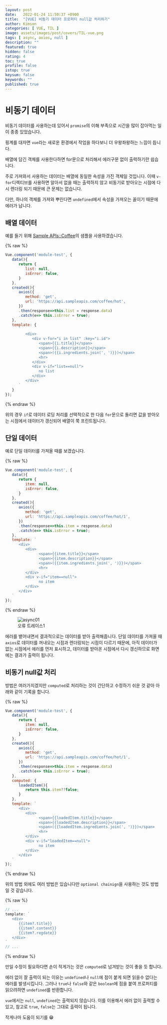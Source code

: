 ```yaml
---
layout: post
date:   2022-01-24 11:50:37 +0900
title:  "[VUE] 비동기 데이터 프로퍼티 null값 처리하기"
author: Kimson
categories: [ VUE, TIL ]
image: assets/images/post/covers/TIL-vue.png
tags: [ async, axios, null ]
description: ""
featured: true
hidden: false
rating: 4
toc: true
profile: false
istop: true
keysum: false
keywords: ""
published: true
---
```


# 비동기 데이터

비동기 데이터를 사용하는데 있어서 `promise`의 이해 부족으로 시간을 많이 잡아먹는 일이 종종 있었습니다.

핑계를 대자면 `vue`라는 새로운 환경에서 작업을 하다보니 더 우왕좌왕하는 느낌이 듭니다.

배열에 담긴 객체를 사용한다하면 for문으로 처리해서 에러구문 없이 출력하기란 쉽습니다.

주로 가져와서 사용하는 데이터는 배열에 동일한 속성을 가진 객체일 것입니다. 이때 `v-for`디렉티브를 사용하면 알아서 없을 때는 출력하지 않고 비동기로 받아오는 시점에 다시 렌더링 되기 때문에 큰 문제는 없습니다.

다만, 하나의 객체를 가져와 뿌린다면 `undefined`에서 속성을 가져오는 꼴이기 때문에 에러가 납니다.

## 배열 데이터

예를 들기 위해 [Sample APIs::Coffee](https://sampleapis.com/api-list/coffee)의 샘플을 사용하겠습니다.

{% raw %}

```javascript
Vue.component('module-test', {
   data(){
      return {
         list: null,
         isError: false,
      }
   },
   created(){
      axios({
         method: 'get',
         url: 'https://api.sampleapis.com/coffee/hot',
      })
      .then(response=>this.list = response.data)
      .catch(e=> this.isError = true);
   },
   template: {
      `
         <div>
            <div v-for="i in list" :key="i.id">
               <span>{{i.title}}</span>
               <span>{{i.description}}</span>
               <span>({{i.ingredients.join(', ')}})</span>
               <hr>
            </div>
            <div v-if="list==null">
               no list
            </div>
         </div>
      `
   }
});
```

{% endraw %}

위의 경우 `if`로 데이터 로딩 처리를 선택적으로 한 다음 `for`문으로 돌리면 값을 받아오는 시점에서 데이터가 갱신되어 배열이 쭉 프린트됩니다.

## 단일 데이터

예로 단일 데이터를 가져올 때를 보겠습니다.

{% raw %}

```javascript
Vue.component('module-test', {
   data(){
      return {
         item: null,
         isError: false,
      }
   },
   created(){
      axios({
         method: 'get',
         url: 'https://api.sampleapis.com/coffee/hot/1',
      })
      .then(response=>this.item = response.data)
      .catch(e=> this.isError = true);
   },
   template: `
      <div>
         <div>
               <span>{{item.title}}</span>
               <span>{{item.description}}</span>
               <span>({{item.ingredients.join(', ')}})</span>
               <hr>
         </div>
         <div v-if="item==null">
               no item
         </div>
      </div>
   `
});
```

{% endraw %}

<figure class="text-center">
<span class="w-inline-block">
   <img class="w-100" src="{{site.baseurl}}/assets/images/post/vue/async/async01.png" alt="async01" title="async01">
   <figcaption>오류 트레이스1</figcaption>
</span>
</figure>

에러를 뱉어내면서 결과적으로는 데이터를 받아 출력해줍니다. 단일 데이터를 가져올 때 `axios`로 데이터를 꺼내오는 시점과 렌더링되는 시점이 다르기 때문에, 아직 데이터가 없는 시점에서 에러를 먼저 표시하고, 데이터를 받아온 시점에서 다시 갱신하므로 화면에는 결과가 출력이 됩니다.

## 비동기 null값 처리

방법은 여러가지겠지만 `computed`로 처리하는 것이 간단하고 수정하기 쉬운 것 같아 아래와 같이 기록을 합니다.

{% raw %}

```javascript
Vue.component('module-test', {
   data(){
      return {
         item: null,
         isError: false,
      }
   },
   created(){
      axios({
         method: 'get',
         url: 'https://api.sampleapis.com/coffee/hot/1',
      })
      .then(response=>this.item = response.data)
      .catch(e=> this.isError = true);
   },
   computed: {
      loadedItem(){
         return this.item??false;
      }
   },
   template: `
      <div>
         <div>
               <span>{{loadedItem.title}}</span>
               <span>{{loadedItem.description}}</span>
               <span>({{loadedItem.ingredients.join(', ')}})</span>
               <hr>
         </div>
         <div v-if="loadedItem==null">
               no item
         </div>
      </div>
   `
});
```

{% endraw %}

위의 방법 외에도 여러 방법은 있습니다만 `optional chainign`을 사용하는 것도 방법일 것 같습니다.

{% raw %}

```javascript
// ...
template: `
   <div>
      {{item?.title}}
      {{item?.content}}
      {{item?.regdate}}
   </div>
`
// ...
```

{% endraw %}

만일 수정이 필요하다면 손이 적게가는 것은 `computed`로 넘겨받는 것이 좋을 듯 합니다.

에러 없이 잘 출력이 되는 이유는 `undefined`나 `null`에 점이 붙게 되면 읽을수 없다는 에러를 발생시킵니다. 그러나 `true`나 `false`와 같은 `boolean`에 점을 붙여 프로퍼티를 읽으려하면 `undefined`를 반환합니다.

`vue`에서는 `null`, `undefined`는 출력되지 않습니다. 이를 이용해서 에러 없이 출력할 수 있고, 참고로 `true`, `false`는 그대로 출력이 됩니다.

작게나마 도움이 되기를 😁